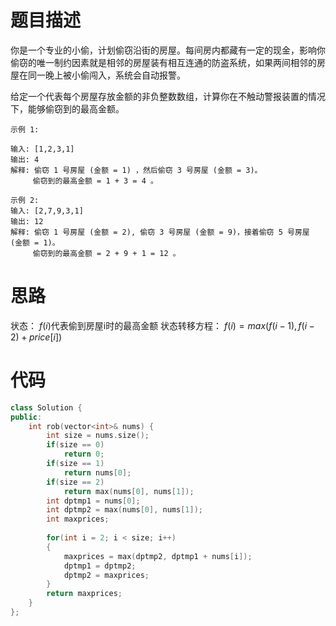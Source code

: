 # 题目描述

你是一个专业的小偷，计划偷窃沿街的房屋。每间房内都藏有一定的现金，影响你偷窃的唯一制约因素就是相邻的房屋装有相互连通的防盗系统，如果两间相邻的房屋在同一晚上被小偷闯入，系统会自动报警。

给定一个代表每个房屋存放金额的非负整数数组，计算你在不触动警报装置的情况下，能够偷窃到的最高金额。
```
示例 1:

输入: [1,2,3,1]
输出: 4
解释: 偷窃 1 号房屋 (金额 = 1) ，然后偷窃 3 号房屋 (金额 = 3)。
     偷窃到的最高金额 = 1 + 3 = 4 。

示例 2:
输入: [2,7,9,3,1]
输出: 12
解释: 偷窃 1 号房屋 (金额 = 2), 偷窃 3 号房屋 (金额 = 9)，接着偷窃 5 号房屋 (金额 = 1)。
     偷窃到的最高金额 = 2 + 9 + 1 = 12 。
```

# 思路
状态：
$f(i)$代表偷到房屋i时的最高金额
状态转移方程：
$f(i) = max(f(i-1), f(i-2)+price[i])$

# 代码
```c++
class Solution {
public:
    int rob(vector<int>& nums) {
        int size = nums.size();
        if(size == 0)
            return 0;
        if(size == 1)
            return nums[0];
        if(size == 2)
            return max(nums[0], nums[1]);
        int dptmp1 = nums[0];
        int dptmp2 = max(nums[0], nums[1]);
        int maxprices;
        
        for(int i = 2; i < size; i++)
        {
            maxprices = max(dptmp2, dptmp1 + nums[i]);
            dptmp1 = dptmp2;
            dptmp2 = maxprices;
        }
        return maxprices;
    }
};

```